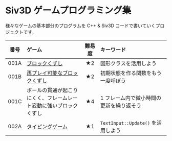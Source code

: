 # Siv3D ゲームプログラミング集

様々なゲームの基本部分のプログラムを C++ & Siv3D コードで書いていくプロジェクトです。  

| 番号 | ゲーム | 難易度 | キーワード |
|:---:|:---|:---:|:---|
| 001A | [ブロックくずし](games/001/A.md) | ★2 | 図形クラスを活用しよう |
| 001B | [再プレイ可能なブロックくずし](games/001/B.md) | ★2 | 初期状態を作る関数をもう一度呼ぼう |
| 001C | ボールの貫通が起こりにくく、フレームレート変動に強いブロックくずし | ★4 | 1 フレーム内で微小時間の更新を繰り返そう |
| 002A | [タイピングゲーム](games/002/A.md) | ★1 | `TextInput::Update()` を活用しよう |
